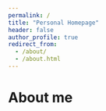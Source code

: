 ```yaml
---
permalink: /
title: "Personal Homepage"
header: false
author_profile: true
redirect_from: 
  - /about/
  - /about.html
---
```


About me
======





